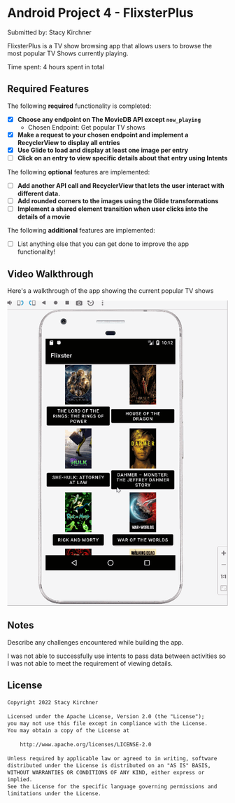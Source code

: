 # Android Project 4 - FlixsterPlus
Submitted by: Stacy Kirchner

FlixsterPlus is a TV show browsing app that allows users to browse the most popular TV Shows currently playing.

Time spent: 4 hours spent in total

## Required Features

The following **required** functionality is completed:

- [X] **Choose any endpoint on The MovieDB API except `now_playing`**
  - Chosen Endpoint: Get popular TV shows
- [X] **Make a request to your chosen endpoint and implement a RecyclerView to display all entries**
- [X] **Use Glide to load and display at least one image per entry**
- [ ] **Click on an entry to view specific details about that entry using Intents**

The following **optional** features are implemented:

- [ ] **Add another API call and RecyclerView that lets the user interact with different data.** 
- [ ] **Add rounded corners to the images using the Glide transformations**
- [ ] **Implement a shared element transition when user clicks into the details of a movie**

The following **additional** features are implemented:

- [ ] List anything else that you can get done to improve the app functionality!

## Video Walkthrough

Here's a walkthrough of the app showing the current popular TV shows

<img src='https://github.com/Puff82922/FlixsterPlus2/blob/main/Flixster2WalkThrough.gif' title='Video Walkthrough' width='' alt='Video Walkthrough' />


## Notes

Describe any challenges encountered while building the app.

I was not able to successfully use intents to pass data between activities so I was not able to meet the requirement of viewing details. 

## License

    Copyright 2022 Stacy Kirchner

    Licensed under the Apache License, Version 2.0 (the "License");
    you may not use this file except in compliance with the License.
    You may obtain a copy of the License at

        http://www.apache.org/licenses/LICENSE-2.0

    Unless required by applicable law or agreed to in writing, software
    distributed under the License is distributed on an "AS IS" BASIS,
    WITHOUT WARRANTIES OR CONDITIONS OF ANY KIND, either express or implied.
    See the License for the specific language governing permissions and
    limitations under the License.
